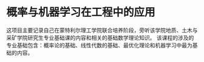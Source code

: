 # 概率与机器学习在工程中的应用

这项目主要记录自己在蒙特利尔理工学院联合培养阶段，旁听该学院地质、土木与采矿学院研究生专业基础课的内容和相关的基础数学理论知识。
该课程的涉及的专业基础包含：概率论的基础、线性代数的基础、最优化理论和机器学习中最为基础的内容。


